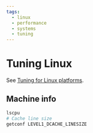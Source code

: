 ```yaml
---
tags:
  - linux
  - performance
  - systems
  - tuning
---
```


# Tuning Linux
See [Tuning for Linux platforms](https://docs.oracle.com/cd/E19159-01/819-3681/abeji/index.html).

## Machine info

```bash
lscpu
# Cache line size
getconf LEVEL1_DCACHE_LINESIZE
```

